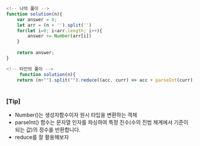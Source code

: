 ```javascript
<!-- 나의 풀이 -->
function solution(n){
    var answer = 0;
    let arr = (n + '').split('')
    for(let i=0; i<arr.length; i++){
        answer += Number(arr[i])
    }
    
    return answer;
}

```

```javascript
<!-- 타인의 풀이 -->
     function solution(n){
    return (n+"").split("").reduce((acc, curr) => acc + parseInt(curr), 0)

```

#

### [Tip]
- Number()는 생성자함수이자 원시 타입을 변환하는 객체
- parseInt() 함수는 문자열 인자를 파싱하여 특정 진수(수의 진법 체계에서 기준이 되는 값)의 정수를 반환합니다.
- reduce를 잘 활용해보자
 
